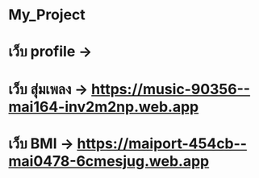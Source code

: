 # My_Project
# เว็บ profile -> 
# เว็บ สุ่มเพลง -> https://music-90356--mai164-inv2m2np.web.app
# เว็บ BMI -> https://maiport-454cb--mai0478-6cmesjug.web.app
